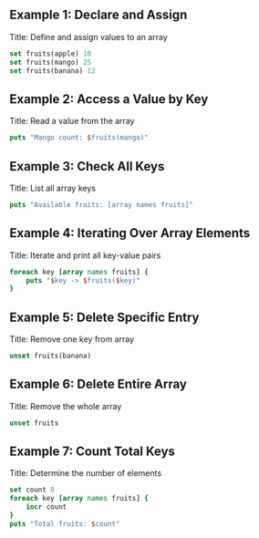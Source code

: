 ## Example 1: Declare and Assign
Title: Define and assign values to an array
```tcl
set fruits(apple) 10
set fruits(mango) 25
set fruits(banana) 12
```

##  Example 2: Access a Value by Key
Title: Read a value from the array
```tcl
puts "Mango count: $fruits(mango)"
```

## Example 3: Check All Keys
Title: List all array keys
```tcl
puts "Available fruits: [array names fruits]"
```

## Example 4: Iterating Over Array Elements
Title: Iterate and print all key-value pairs
```tcl
foreach key [array names fruits] {
    puts "$key -> $fruits($key)"
}
```

## Example 5: Delete Specific Entry
Title: Remove one key from array
```tcl
unset fruits(banana)
```

## Example 6: Delete Entire Array
Title: Remove the whole array
```tcl
unset fruits
```

## Example 7: Count Total Keys
Title: Determine the number of elements
```tcl
set count 0
foreach key [array names fruits] {
    incr count
}
puts "Total fruits: $count"
```
